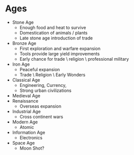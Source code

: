 # Ages

- Stone Age
    - Enough food and heat to survive
    - Domestication of animals / plants
    - Late stone age introduction of trade
- Bronze Age
    - First exploration and warfare expansion
    - Tools provide large yield improvements
    - Early chance for trade \ religion \ professional military 
- Iron Age
    - Peaceful expansion
    - Trade \ Religion \ Early Wonders 
- Classical Age
    - Engineering, Currency, 
    - Strong urban civilizations
- Medieval Age    
- Renaissance 
    - Overseas expansion
- Industrial Age
    - Cross continent wars
- Modern Age
    - Atomic
- Information Age
    - Electronics
- Space Age
    - Moon Shot?
